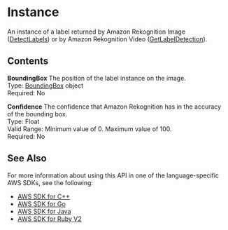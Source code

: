 # Instance<a name="API_Instance"></a>

An instance of a label returned by Amazon Rekognition Image \([DetectLabels](API_DetectLabels.md)\) or by Amazon Rekognition Video \([GetLabelDetection](API_GetLabelDetection.md)\)\.

## Contents<a name="API_Instance_Contents"></a>

 **BoundingBox**   <a name="rekognition-Type-Instance-BoundingBox"></a>
The position of the label instance on the image\.  
Type: [BoundingBox](API_BoundingBox.md) object  
Required: No

 **Confidence**   <a name="rekognition-Type-Instance-Confidence"></a>
The confidence that Amazon Rekognition has in the accuracy of the bounding box\.  
Type: Float  
Valid Range: Minimum value of 0\. Maximum value of 100\.  
Required: No

## See Also<a name="API_Instance_SeeAlso"></a>

For more information about using this API in one of the language\-specific AWS SDKs, see the following:
+  [AWS SDK for C\+\+](https://docs.aws.amazon.com/goto/SdkForCpp/rekognition-2016-06-27/Instance) 
+  [AWS SDK for Go](https://docs.aws.amazon.com/goto/SdkForGoV1/rekognition-2016-06-27/Instance) 
+  [AWS SDK for Java](https://docs.aws.amazon.com/goto/SdkForJava/rekognition-2016-06-27/Instance) 
+  [AWS SDK for Ruby V2](https://docs.aws.amazon.com/goto/SdkForRubyV2/rekognition-2016-06-27/Instance) 